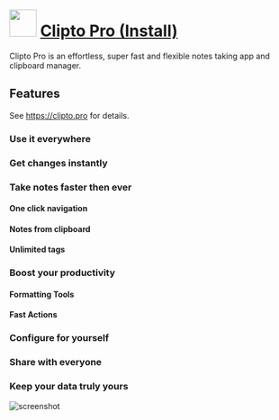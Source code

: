 ﻿# <img src="https://cdn.jsdelivr.net/gh/chtof/chocolatey-packages/automatic/clipto-pro.install/clipto-pro.install.png" width="48" height="48"/> [Clipto Pro (Install)](https://chocolatey.org/packages/clipto-pro.install)

Clipto Pro is an effortless, super fast and flexible notes taking app and clipboard manager.

## Features
See https://clipto.pro for details.

### Use it everywhere
### Get changes instantly
### Take notes faster then ever
#### One click navigation
#### Notes from clipboard
#### Unlimited tags
### Boost your productivity
#### Formatting Tools
#### Fast Actions
### Configure for yourself
### Share with everyone
### Keep your data truly yours

![screenshot](https://cdn.jsdelivr.net/gh/chtof/chocolatey-packages/automatic/clipto-pro.install/screenshot.png)